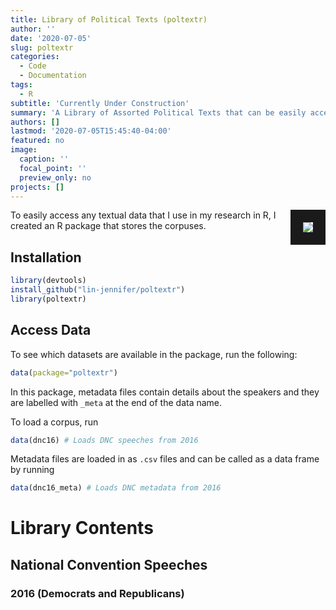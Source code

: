 ```yaml
---
title: Library of Political Texts (poltextr)
author: ''
date: '2020-07-05'
slug: poltextr
categories:
  - Code
  - Documentation
tags:
  - R
subtitle: 'Currently Under Construction'
summary: 'A Library of Assorted Political Texts that can be easily accessed in R'
authors: []
lastmod: '2020-07-05T15:45:40-04:00'
featured: no
image:
  caption: ''
  focal_point: ''
  preview_only: no
projects: []
---
```


<IMG src="/code/poltextr.png" align=right border=20px HSPACE=”50” VSPACE=”50”>

To easily access any textual data that I use in my research in R, I created an R package that stores the corpuses.

## Installation

```r
library(devtools)
install_github("lin-jennifer/poltextr")
library(poltextr)
```

## Access Data

To see which datasets are available in the package, run the following:

```r
data(package="poltextr")
```

In this package, metadata files contain details about the speakers and they are labelled with `_meta` at the end of the data name.

To load a corpus, run

```r
data(dnc16) # Loads DNC speeches from 2016
```

Metadata files are loaded in as `.csv` files and can be called as a data frame by running

```r
data(dnc16_meta) # Loads DNC metadata from 2016
```

# Library Contents

## National Convention Speeches

### 2016 (Democrats and Republicans)

